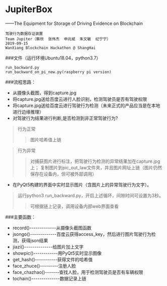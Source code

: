 # JupiterBox
——The Equipment for Storage of Driving Evidence on Blockchain
```
驾驶行为数据存证装置
Team Jupiter（蔡欣  张伟杰  申兆斌  朱文敏  纪宁宁）
2019-09-15
WanXiang Blockchain Hackathon @ ShangHai
```

###文件（运行环境Ubuntu18.04，python3.7）
```
run_backward.py
run_backward_on_pi_new.py(raspberry pi version)
```

###流程思路：

- 从摄像头截图，得到capture.jpg
- 将capture.jpg送给百度云进行人脸识别，检测驾驶员是否有驾驶权限
- 将capture.jpg送给百度云进行驾驶行为检测（未来正式的产品应当是在本地进行边缘推理）
- 对驾驶行为结果进行判断,是否检测到非正常驾驶行为?
> 行为正常
>> 图片哈希值上链

> 行为异常
>> 对捕获图片进行标注，把驾驶行为检测的异常结果加在capture.jpg上；
>> 复制图片到pic_out_law文件夹，并且图片网址上链（图片仍然保存在设备内，但可被外部调用）
- 在PyQt5构建的界面中实时显示图片（含图片上的异常驾驶行为文字）。


>运行python3 run_backward.py，开启上述循环，间隙时间可设置为3秒。
>>可根据链上记录，调用设备内部web界面查看

###主要函数：
- record()-------------从摄像头截图函数
- jsongo()-------------百度云获得access_key，然后进行图片驾驶行为检测，获得json结果
- jiazi()--------------给图片加上文字
- showpic()------------用PyQt5实时显示图像
- get_hash()-----------获得文件的哈希值
- face_zhuce()---------注册人脸
- face_chazhao()-------查找人脸，用于检测驾驶员是否有车辆权限
- tochain()--------------数据记录上链